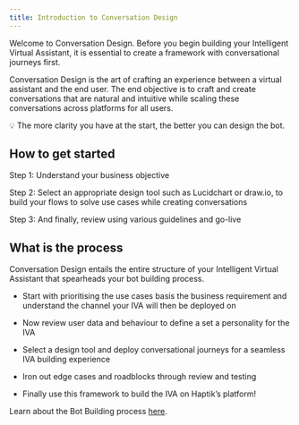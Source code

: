 ```yaml
---
title: Introduction to Conversation Design
---
```


Welcome to Conversation Design. Before you begin building your Intelligent Virtual Assistant, it is essential to create a framework with conversational journeys first. 

Conversation Design is the art of crafting an experience between a virtual assistant and the end user. The end objective is to craft and create conversations that are natural and intuitive while scaling these conversations across platforms for all users. 

💡 The more clarity you have at the start, the better you can design the bot.

## How to get started

Step 1: Understand your business objective

Step 2: Select an appropriate design tool such as Lucidchart or draw.io, to build your flows to solve use cases while creating conversations

Step 3: And finally, review using various guidelines and go-live

## What is the process

Conversation Design entails the entire structure of your Intelligent Virtual Assistant that spearheads your bot building process.

- Start with prioritising the use cases basis the business requirement and understand the channel your IVA will then be deployed on

- Now review user data and behaviour to define a set a personality for the IVA

- Select a design tool and deploy conversational journeys for a seamless IVA building experience

- Iron out edge cases and roadblocks through review and testing

- Finally use this framework to build the IVA on Haptik’s platform!
 
Learn about the Bot Building process [here](https://docs.haptik.ai/bot-builder/basic/introduction).
